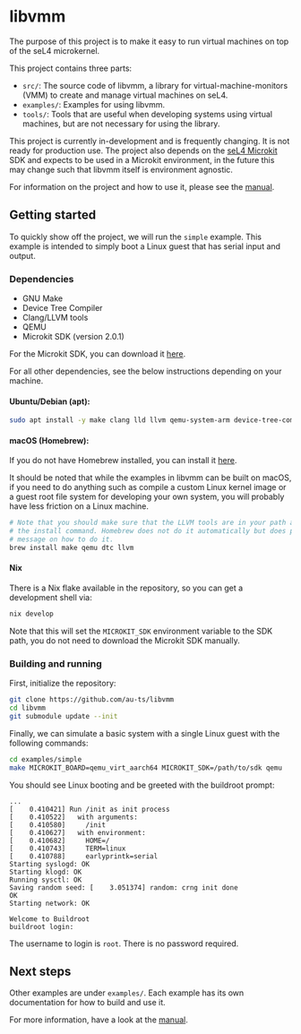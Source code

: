 <!--
     Copyright 2024, UNSW
     SPDX-License-Identifier: CC-BY-SA-4.0
-->

# libvmm

The purpose of this project is to make it easy to run virtual machines on top of the seL4 microkernel.

This project contains three parts:

* `src/`: The source code of libvmm, a library for virtual-machine-monitors (VMM) to create and manage virtual machines on seL4.
* `examples/`: Examples for using libvmm.
* `tools/`: Tools that are useful when developing systems using virtual machines, but are not
  necessary for using the library.

This project is currently in-development and is frequently changing. It is not ready for
production use. The project also depends on the [seL4 Microkit](https://github.com/seL4/microkit)
SDK and expects to be used in a Microkit environment, in the future this may change such that libvmm
itself is environment agnostic.

For information on the project and how to use it, please see the [manual](docs/MANUAL.md).

## Getting started

To quickly show off the project, we will run the `simple` example. This example is
intended to simply boot a Linux guest that has serial input and output.

### Dependencies

* GNU Make
* Device Tree Compiler
* Clang/LLVM tools
* QEMU
* Microkit SDK (version 2.0.1)

For the Microkit SDK, you can download it [here](https://github.com/seL4/microkit/releases/2.0.1).

For all other dependencies, see the below instructions depending on your machine.

#### Ubuntu/Debian (apt):

```sh
sudo apt install -y make clang lld llvm qemu-system-arm device-tree-compiler
```

#### macOS (Homebrew):

If you do not have Homebrew installed, you can install it [here](https://brew.sh/).

It should be noted that while the examples in libvmm can be built
on macOS, if you need to do anything such as compile a custom Linux kernel image
or a guest root file system for developing your own system, you will probably have
less friction on a Linux machine.

```sh
# Note that you should make sure that the LLVM tools are in your path after running
# the install command. Homebrew does not do it automatically but does print out a
# message on how to do it.
brew install make qemu dtc llvm
```

#### Nix

There is a Nix flake available in the repository, so you can get a development shell via:
```sh
nix develop
```

Note that this will set the `MICROKIT_SDK` environment variable to the SDK path, you do not
need to download the Microkit SDK manually.

### Building and running

First, initialize the repository:

```sh
git clone https://github.com/au-ts/libvmm
cd libvmm
git submodule update --init
```

Finally, we can simulate a basic system with a single Linux guest with the
following commands:
```sh
cd examples/simple
make MICROKIT_BOARD=qemu_virt_aarch64 MICROKIT_SDK=/path/to/sdk qemu
```

You should see Linux booting and be greeted with the buildroot prompt:
```
...
[    0.410421] Run /init as init process
[    0.410522]   with arguments:
[    0.410580]     /init
[    0.410627]   with environment:
[    0.410682]     HOME=/
[    0.410743]     TERM=linux
[    0.410788]     earlyprintk=serial
Starting syslogd: OK
Starting klogd: OK
Running sysctl: OK
Saving random seed: [    3.051374] random: crng init done
OK
Starting network: OK

Welcome to Buildroot
buildroot login:
```

The username to login is `root`. There is no password required.

## Next steps

Other examples are under `examples/`. Each example has its own documentation for
how to build and use it.

For more information, have a look at the [manual](docs/MANUAL.md).
